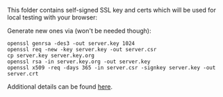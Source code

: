 This folder contains self-signed SSL key and certs which will be used for local testing with your browser:

Generate new ones via (won't be needed though):

    openssl genrsa -des3 -out server.key 1024
    openssl req -new -key server.key -out server.csr
    cp server.key server.key.org
    openssl rsa -in server.key.org -out server.key
    openssl x509 -req -days 365 -in server.csr -signkey server.key -out server.crt

Additional details can be found <a href="https://www.digitalocean.com/community/articles/how-to-create-a-ssl-certificate-on-nginx-for-ubuntu-12-04">here</a>.